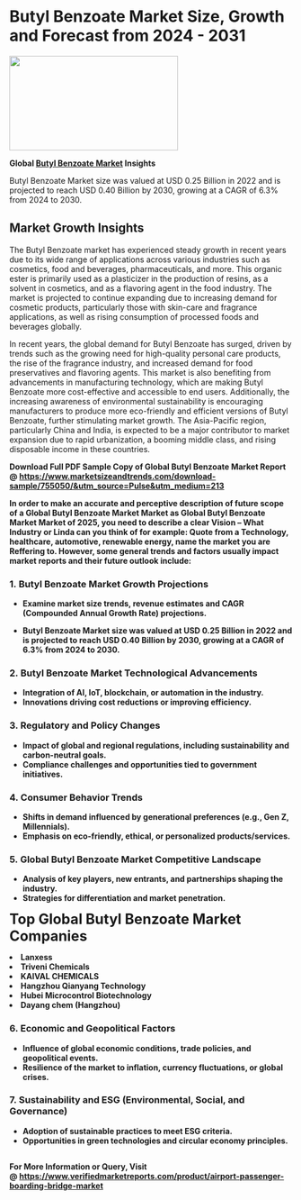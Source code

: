 <H1>Butyl Benzoate Market Size, Growth and Forecast from 2024 - 2031</H1><img class="aligncenter size-medium wp-image-584254" src="https://thirdeyenews.in/wp-content/uploads/2024/09/Global-Market-Research-300x168.jpeg" alt="" width="300" height="168" /><p><strong>Global&nbsp;<a href="https://www.marketsizeandtrends.com/download-sample/755050/&amp;utm_source=Pulse&amp;utm_medium=213">Butyl Benzoate Market</a> Insights</strong></p><p>Butyl Benzoate Market size was valued at USD 0.25 Billion in 2022 and is projected to reach USD 0.40 Billion by 2030, growing at a CAGR of 6.3% from 2024 to 2030.</p><p><h2>Market Growth Insights</h2> <p>The Butyl Benzoate market has experienced steady growth in recent years due to its wide range of applications across various industries such as cosmetics, food and beverages, pharmaceuticals, and more. This organic ester is primarily used as a plasticizer in the production of resins, as a solvent in cosmetics, and as a flavoring agent in the food industry. The market is projected to continue expanding due to increasing demand for cosmetic products, particularly those with skin-care and fragrance applications, as well as rising consumption of processed foods and beverages globally.</p> <p><strong></strong></p> <p>In recent years, the global demand for Butyl Benzoate has surged, driven by trends such as the growing need for high-quality personal care products, the rise of the fragrance industry, and increased demand for food preservatives and flavoring agents. This market is also benefiting from advancements in manufacturing technology, which are making Butyl Benzoate more cost-effective and accessible to end users. Additionally, the increasing awareness of environmental sustainability is encouraging manufacturers to produce more eco-friendly and efficient versions of Butyl Benzoate, further stimulating market growth. The Asia-Pacific region, particularly China and India, is expected to be a major contributor to market expansion due to rapid urbanization, a booming middle class, and rising disposable income in these countries.</p> <p><strong></p><p><span class=""><strong>Download Full PDF Sample Copy of Global Butyl Benzoate Market Report</strong> @ <a href="https://www.marketsizeandtrends.com/download-sample/755050/&amp;utm_source=Pulse&amp;utm_medium=213" target="_blank">https://www.marketsizeandtrends.com/download-sample/755050/&amp;utm_source=Pulse&amp;utm_medium=213</a></span></p><p>In order to make an accurate and perceptive description of future scope of a Global&nbsp;Butyl Benzoate Market Market as Global&nbsp;Butyl Benzoate Market Market of 2025, you need to describe a clear Vision &ndash; What Industry or Linda can you think of for example: Quote from a Technology, healthcare, automotive, renewable energy, name the market you are Reffering to. However, some general trends and factors usually impact market reports and their future outlook include:</p><h3>1.&nbsp;<strong>Butyl Benzoate Market Growth Projections</strong></h3><ul><li>Examine market size trends, revenue estimates and CAGR (Compounded Annual Growth Rate) projections.</li><li><p>Butyl Benzoate Market size was valued at USD 0.25 Billion in 2022 and is projected to reach USD 0.40 Billion by 2030, growing at a CAGR of 6.3% from 2024 to 2030.</p></li></ul><h3>2.&nbsp;<strong>Butyl Benzoate Market Technological Advancements</strong></h3><ul><li>Integration of AI, IoT, blockchain, or automation in the industry.</li><li>Innovations driving cost reductions or improving efficiency.</li></ul><h3>3.&nbsp;<strong>Regulatory and Policy Changes</strong></h3><ul><li>Impact of global and regional regulations, including sustainability and carbon-neutral goals.</li><li>Compliance challenges and opportunities tied to government initiatives.</li></ul><h3>4.&nbsp;<strong>Consumer Behavior Trends</strong></h3><ul><li>Shifts in demand influenced by generational preferences (e.g., Gen Z, Millennials).</li><li>Emphasis on eco-friendly, ethical, or personalized products/services.</li></ul><h3>5.&nbsp;<strong>Global Butyl Benzoate Market Competitive Landscape</strong></h3><ul><li>Analysis of key players, new entrants, and partnerships shaping the industry.</li><li>Strategies for differentiation and market penetration.</li></ul><p data-pm-slice="1 1 []"><span style="color: inherit; font-family: inherit; font-size: 25px;">Top Global Butyl Benzoate Market Companies</span></p><div class="" data-test-id=""><p><li>Lanxess</li><li> Triveni Chemicals</li><li> KAIVAL CHEMICALS</li><li> Hangzhou Qianyang Technology</li><li> Hubei Microcontrol Biotechnology</li><li> Dayang chem (Hangzhou)</li></p></div><h3>6.&nbsp;<strong>Economic and Geopolitical Factors</strong></h3><ul><li>Influence of global economic conditions, trade policies, and geopolitical events.</li><li>Resilience of the market to inflation, currency fluctuations, or global crises.</li></ul><h3>7.&nbsp;<strong>Sustainability and ESG (Environmental, Social, and Governance)</strong></h3><ul><li>Adoption of sustainable practices to meet ESG criteria.</li><li>Opportunities in green technologies and circular economy principles.</li></ul><h2><strong style="font-size: 14px;">For More Information or Query, Visit @&nbsp;</strong><a style="background-color: #ffffff; font-size: 14px;" href="https://www.marketsizeandtrends.com/report/butyl-benzoate-market/" target="_blank">https://www.verifiedmarketreports.com/product/airport-passenger-boarding-bridge-market</a></h2>
